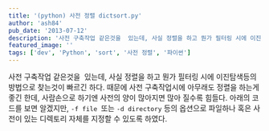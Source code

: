 ```yaml
---
title: '(python) 사전 정렬 dictsort.py'
author: 'ash84'
pub_date: '2013-07-12'
description: '사전 구축작업 같은것을  있는데, 사실 정렬을 하고 뭔가 필터링 시에 이진탐색등의 방법으로 찾는것이 빠르긴 하다. 때문에 사전 구축작업시에 아무래도 정렬을 하는게 좋긴 한데, 사람손으로 하기엔 사전의 양이 많아지면 많아 질수록 힘들다. 아래의 코드를 보면 알겠지만, `-f file `또는 `-d directory` 등의 옵션으로 파일하나 혹은 사전이 있는 디렉토리 자체를 지정할 수 있도록 하였다.'
featured_image: ''
tags: ['dev', 'Python', 'sort', '사전 정렬', '파이썬']
---
```



<span style="font-size: 11pt;">사전 구축작업 같은것을  있는데, 사실 정렬을 하고 뭔가 필터링 시에 이진탐색등의 방법으로 찾는것이 빠르긴 하다. 때문에 사전 구축작업시에 아무래도 정렬을 하는게 좋긴 한데, 사람손으로 하기엔 사전의 양이 많아지면 많아 질수록 힘들다. 아래의 코드를 보면 알겠지만, `-f file `또는 `-d directory` 등의 옵션으로 파일하나 혹은 사전이 있는 디렉토리 자체를 지정할 수 있도록 하였다. </span>

<script src="https://gist.github.com/AhnSeongHyun/5980335.js"></script>



